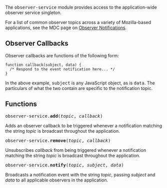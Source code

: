 The <tt>observer-service</tt> module provides access to the
application-wide observer service singleton.

For a list of common observer topics across a variety of Mozilla-based
applications, see the MDC page on [Observer Notifications].

## Observer Callbacks ##

Observer callbacks are functions of the following form:

    function callback(subject, data) {
      /* Respond to the event notification here... */
    }

In the above example, <tt>subject</tt> is any JavaScript object, as is
<tt>data</tt>.  The particulars of what the two contain are specific
to the notification topic.

## Functions ##

<tt>observer-service.**add**(*topic*, *callback*)</tt>

Adds an observer callback to be triggered whenever a notification
matching the string *topic* is broadcast throughout the application.

<tt>observer-service.**remove**(*topic*, *callback*)</tt>

Unsubscribes *callback* from being triggered whenever a notification
matching the string *topic* is broadcast throughout the application.

<tt>observer-service.**notify**(*topic*, *subject*, *data*)</tt>

Broadcasts a notification event with the string *topic*, passing
*subject* and *data* to all applicable observers in the
application.

  [Observer Notifications]: https://developer.mozilla.org/en/Observer_Notifications
